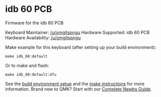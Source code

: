# idb 60 PCB

Firmware for the idb 60 PCB

Keyboard Maintainer: [/u/omgitspngu](https://github.com/itspngu) 
Hardware Supported: idb 60 PCB
Hardware Availability: [/u/omgitspngu](https://www.reddit.com/user/omgitspngu/)

Make example for this keyboard (after setting up your build environment):

    make idb_60:default

Or to make and flash:

    make idb_60:default:dfu

See the [build environment setup](https://docs.qmk.fm/#/getting_started_build_tools) and the [make instructions](https://docs.qmk.fm/#/getting_started_make_guide) for more information. Brand new to QMK? Start with our [Complete Newbs Guide](https://docs.qmk.fm/#/newbs).

